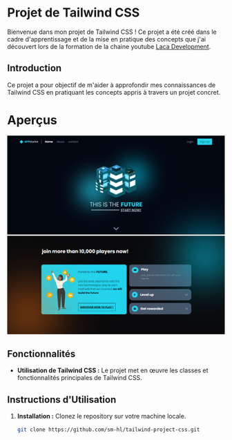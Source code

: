 # Projet de Tailwind CSS

Bienvenue dans mon projet de Tailwind CSS ! Ce projet a été créé dans le cadre d'apprentissage et de la mise en pratique des concepts que j'ai découvert lors de la formation de la chaine youtube [Laca Development](https://youtu.be/LmPXG9-a4rY?feature=shared).

## Introduction

Ce projet a pour objectif de m'aider à approfondir mes connaissances de Tailwind CSS en pratiquant les concepts appris à travers un projet concret.

# Aperçus

![Capture d'écran de section 1 du projet](./img/result1.png)
![Capture d'écran de section 2 du projet](./img/result2.png)

## Fonctionnalités

- **Utilisation de Tailwind CSS :** Le projet met en œuvre les classes et fonctionnalités principales de Tailwind CSS.

## Instructions d'Utilisation

1. **Installation :** Clonez le repository sur votre machine locale.
   ```bash
   git clone https://github.com/sm-hl/tailwind-project-css.git

